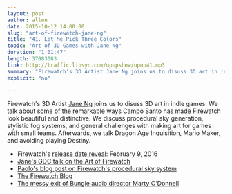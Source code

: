 ```yaml
---
layout: post
author: allen
date: 2015-10-12 14:00:00
slug: "art-of-firewatch-jane-ng"
title: "41. Let Me Pick Three Colors"
topic: "Art of 3D Games with Jane Ng"
duration: "1:01:47"
length: 37083083
link: http://traffic.libsyn.com/upupshow/upup41.mp3
summary: "Firewatch's 3D Artist Jane Ng joins us to disuss 3D art in indie games. We talk about some of the remarkable ways Campo Santo has made Firewatch look beautiful and distinctive. We discuss procedural sky generation, stylistic fog systems, and general challenges with making art for games with small teams. Afterwards, we talk Dragon Age Inquisition, Mario Maker, and avoiding playing Destiny."
explicit: "no"

---
```


Firewatch's 3D Artist [Jane Ng](http://twitter.com/thatjaneng) joins us to disuss 3D art in indie games. We talk about some of the remarkable ways Campo Santo has made Firewatch look beautiful and distinctive. We discuss procedural sky generation, stylistic fog systems, and general challenges with making art for games with small teams. Afterwards, we talk Dragon Age Inquisition, Mario Maker, and avoiding playing Destiny.

- Firewatch's [release date reveal](http://blog.camposanto.com/post/131026986269/firewatch-arrives-on-february-9-on-pc-ps4-circle): February 9, 2016
- [Jane's GDC talk on the Art of Firewatch](https://www.youtube.com/watch?v=ZYnS3kKTcGg)
- [Paolo's blog post on Firewatch's procedural sky system](http://blog.camposanto.com/post/112703721804/this-blog-post-is-an-in-detail-explanation-of-part)
- [The Firewatch Blog](http://blog.camposanto.com/)
- [The messy exit of Bungie audio director Marty O’Donnell](http://venturebeat.com/2015/09/04/ex-bungie-composer-marty-odonnell-wins-epic-legal-fight-with-former-bosses/)